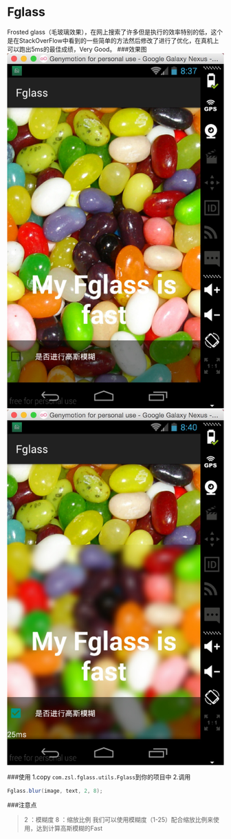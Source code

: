 # Fglass
Frosted glass（毛玻璃效果），在网上搜索了许多但是执行的效率特别的低，这个是在StackOverFlow中看到的一些简单的方法然后修改了进行了优化，在真机上可以跑出5ms的最佳成绩，Very Good。
###效果图
![](/demoimage/img1.png)
![](/demoimage/img2.png)

###使用
 1.copy ```com.zsl.fglass.utils.Fglass```到你的项目中
 2.调用
 ```java
 Fglass.blur(image, text, 2, 8);
 ```
###注意点
> 2 ：模糊度
8 ：缩放比例
我们可以使用模糊度（1-25）配合缩放比例来使用，达到计算高斯模糊的Fast

